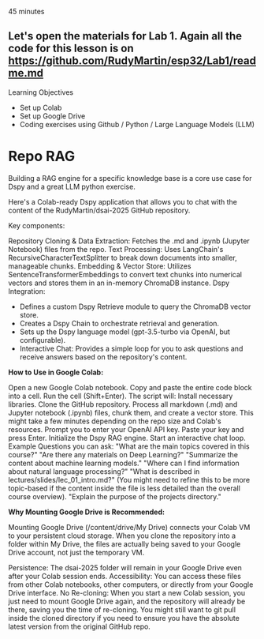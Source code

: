 45 minutes

## **Let's open the materials for Lab 1. Again all the code for this lesson is on https://github.com/RudyMartin/esp32/Lab1/readme.md**

Learning Objectives
- Set up Colab
- Set up Google Drive
- Coding exercises using Github / Python / Large Language Models (LLM)


# Repo RAG

Building a RAG engine for a specific knowledge base is a core use case for Dspy and a great LLM python exercise.

Here's a Colab-ready Dspy application that allows you to chat with the content of the RudyMartin/dsai-2025 GitHub repository.

Key components:

Repository Cloning & Data Extraction: Fetches the .md and .ipynb (Jupyter Notebook) files from the repo.
Text Processing: Uses LangChain's RecursiveCharacterTextSplitter to break down documents into smaller, manageable chunks.
Embedding & Vector Store: Utilizes SentenceTransformerEmbeddings to convert text chunks into numerical vectors and stores them in an in-memory ChromaDB instance.
Dspy Integration:
- Defines a custom Dspy Retrieve module to query the ChromaDB vector store.
- Creates a Dspy Chain to orchestrate retrieval and generation.
- Sets up the Dspy language model (gpt-3.5-turbo via OpenAI, but configurable).
- Interactive Chat: Provides a simple loop for you to ask questions and receive answers based on the repository's content.

**How to Use in Google Colab:**

Open a new Google Colab notebook.
Copy and paste the entire code block into a cell.
Run the cell (Shift+Enter).
The script will:
Install necessary libraries.
Clone the GitHub repository.
Process all markdown (.md) and Jupyter notebook (.ipynb) files, chunk them, and create a vector store. This might take a few minutes depending on the repo size and Colab's resources.
Prompt you to enter your OpenAI API key. Paste your key and press Enter.
Initialize the Dspy RAG engine.
Start an interactive chat loop.
Example Questions you can ask:
"What are the main topics covered in this course?"
"Are there any materials on Deep Learning?"
"Summarize the content about machine learning models."
"Where can I find information about natural language processing?"
"What is described in lectures/slides/lec_01_intro.md?" (You might need to refine this to be more topic-based if the content inside the file is less detailed than the overall course overview).
"Explain the purpose of the projects directory."


**Why Mounting Google Drive is Recommended:**

Mounting Google Drive (/content/drive/My Drive) connects your Colab VM to your persistent cloud storage. When you clone the repository into a folder within My Drive, the files are actually being saved to your Google Drive account, not just the temporary VM.

Persistence: The dsai-2025 folder will remain in your Google Drive even after your Colab session ends.
Accessibility: You can access these files from other Colab notebooks, other computers, or directly from your Google Drive interface.
No Re-cloning: When you start a new Colab session, you just need to mount Google Drive again, and the repository will already be there, saving you the time of re-cloning. You might still want to git pull inside the cloned directory if you need to ensure you have the absolute latest version from the original GitHub repo.
